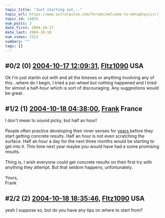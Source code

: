 ```yaml
---
topic_title: "Just starting out..."
topic_url: https://www.astralpulse.com/forums/welcome-to-metaphysics!/just-starting-out
topic_id: 14855
num_posts: 3
date_first: 2004-10-17
date_last: 2004-10-18
num_views: 1513
summary: ""
tags: []
---
```


## \#0/2 (0) [2004-10-17 12:09:31](https://www.astralpulse.com/forums/index.php?msg=130433), [FItz1090](https://www.astralpulse.com/forums/profile/?u=6236) USA ##
<section>
Ok I'm just startin out with and all the kineses or anything involving any of this...where do I begin, I tried a psi-wheel but nothing happened and I tried for almost a half-hour which is sort of discouraging. Any suggestions would be great.
</section>

## \#1/2 (1) [2004-10-18 04:38:00](https://www.astralpulse.com/forums/index.php?msg=130504), [Frank](https://www.astralpulse.com/forums/profile/?u=359) France ##
<section>
I don't mean to sound picky, but half an hour!
<br>
<br>
People often practice developing their inner senses for
<u>
 years
</u>
before they start getting concrete results. Half an hour is not even scratching the surface. Half an hour a day for the next three months would be starting to get into it. This time next year maybe you would have had a some promising results.
<br>
<br>
Thing is, I wish everyone could get concrete results on their first try with anything they attempt. But that seldom happens, unfortunately.
<br>
<br>
Yours,
<br>
Frank
</section>

## \#2/2 (2) [2004-10-18 18:35:46](https://www.astralpulse.com/forums/index.php?msg=130593), [FItz1090](https://www.astralpulse.com/forums/profile/?u=6236) USA ##
<section>
yeah I suppose so, but do you have any tips on where to start from?
</section>
